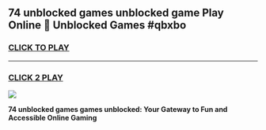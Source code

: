 
## 74 unblocked games unblocked game Play Online 👋 Unblocked Games #qbxbo
<h3>
<a href="https://premium.freeplayer.one?title=74_unblocked_games&ref=21F">CLICK TO PLAY</a></h3>
<hr>

<h3>
<a href="https://premium.freeplayer.one?title=74_unblocked_games&ref=21F">CLICK 2 PLAY</a>
  
</h3>

<a href="https://premium.freeplayer.one?title=74_unblocked_games&ref=21F/"><img src="https://clearcache.store/games.png"></a>


**74 unblocked games games unblocked: Your Gateway to Fun and Accessible Online Gaming**
